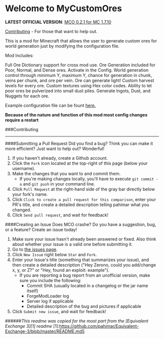 # Welcome to MyCustomOres
**LATEST OFFICIAL VERSION**: [MCO 0.2.1 for MC 1.7.10](http://minecraft.curseforge.com/mc-mods/228095-mycustomores)

[Contributing](#contributing) - For those that want to help out.

This is a mod for Minecraft that allows the user to generate custom ores for world generation just by modifying the configuration file.

Mod Includes:

Full Ore Dictionary support for cross mod use.
Ore Generation included for Poor, Normal, and Dense ores. Activate in the Config.
World generation control through minimum Y, maximum Y, chance for generation in chunk, veins per chunk, and ore per vein.
Ore can generate light!
Custom harvest levels for every ore.
Custom textures using Hex color codes.
Ability to let poor ores be pulverized into small dust piles.
Generate Ingots, Dust, and Nuggets for each ore.

Example configuration file can be fount [here.](https://github.com/ZeronoAshaen/MyCustomOres/blob/master/config/Default_Config.cfg)

**Because of the nature and function of this mod most config changes require a restart**

###Contributing
***
####Submitting a Pull Request
Did you find a bug? Think you can make it more efficient? Just want to help out? Wonderful!

1. If you haven't already, create a Github account.
2. Click the `Fork` icon located at the top-right of this page (below your username).
3. Make the changes that you want to and commit them.
	* If you're making changes locally, you'll have to execute `git commit -a` and `git push` in your command line.
4. Click `Pull Request` at the right-hand side of the gray bar directly below your fork's name.
5. Click `Click to create a pull request for this comparison`, enter your PR's title, and create a detailed description telling pahimar what you changed.
6. Click `Send pull request`, and wait for feedback!

####Creating an Issue
Does MCO crashe? Do you have a suggestion, bug, or a feature? Create an issue today!

1. Make sure your issue hasn't already been answered or fixed.  Also think about whether your issue is a valid one before submitting it.
2. Go to [the issues page](https://github.com/ZeronoAshaen/MyCustomOres/issues).
3. Click `New Issue` right below `Star` and `Fork`.
4. Enter your Issue's title (something that summarizes your issue), and then create a detailed description ("Hey Zerono, could you add/change x, y, or Z?" or "Hey, found an exploit:  example").
	* If you are reporting a bug report from an unofficial version, make sure you include the following:
		* Commit SHA (usually located in a changelog or the jar name itself)
		* ForgeModLoader log
		* Server log if applicable
		* Detailed description of the bug and pictures if applicable
5. Click `Submit new issue`, and wait for feedback!


######*This readme was copied for the most part from the [Equivalent Exchange 3][1] readme*
[1]:https://github.com/pahimar/Equivalent-Exchange-3/blob/master/README.md5